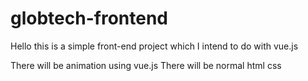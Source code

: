 # globtech-frontend

Hello this is a simple front-end project which I intend to do with vue.js

There will be animation using vue.js
There will be normal html css
